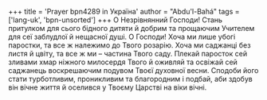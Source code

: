 +++
title = 'Prayer bpn4289 in Україна'
author = "Abdu'l-Bahá"
tags = ['lang-uk', 'bpn-unsorted']
+++
О Незрівнянний Господи! Стань притулком для сього бідного дитяти й добрим та прощаючим Учителем для сеї заблудлої й нещасної душі. О Господи! Хоча ми лише убогі паростки, та все ж належимо до Твого розарію. Хоча ми саджанці без листя й цвіту, та все ж ми – частина Твого саду. Плекай паросток сей зливами хмар ніжного милосердя Твого й оживляй та освіжай сей саджанець воскрешаючим подувом Твоєї духовної весни. Сподоби його стати турботливим, проникливим та благородним і подбай, аби здобув він вічне життя й оселився у Твоєму Царстві на віки вічні.
